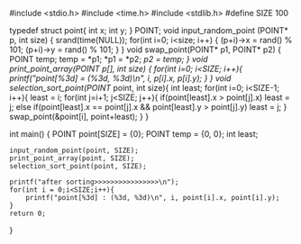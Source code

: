 #include <stdio.h>
#include <time.h>
#include <stdlib.h>
#define SIZE 100

typedef struct point{
    int x;
    int y;
} POINT;
void input_random_point (POINT* p, int size)
{
	srand(time(NULL));
	for(int i=0; i<size; i++) {
	    (p+i)->x = rand() % 101;
		(p+i)->y = rand() % 101;
	}
}
void swap_point(POINT* p1, POINT* p2)
{
    POINT temp;
    temp = *p1;
    *p1 = *p2;
    *p2 = temp;
}
void print_point_array(POINT p[], int size)
{
    for(int i=0; i<SIZE; i++){
        printf("point[%3d] = (%3d, %3d)\n", i, p[i].x, p[i].y);
    }
}
void selection_sort_point(POINT* point, int size){
    int least;
    for(int i=0; i<SIZE-1; i++){
        least = i;
        for(int j=i+1; j<SIZE; j++){
            if(point[least].x > point[j].x) least = j;
            else if(point[least].x == point[j].x && point[least].y > point[j].y)
                least = j;
        }
        swap_point(&point[i], point+least);
    }
}

int main()
{
    POINT point[SIZE] = {0};
    POINT temp = {0, 0};
    int least;

    input_random_point(point, SIZE);
    print_point_array(point, SIZE);
    selection_sort_point(point, SIZE);
    
    printf("after sorting>>>>>>>>>>>>>>>>\n");
    for(int i = 0;i<SIZE;i++){
        printf("point[%3d] : (%3d, %3d)\n", i, point[i].x, point[i].y);
    }
    return 0;
}
